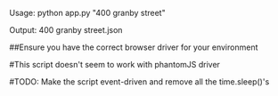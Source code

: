 Usage: python app.py "400 granby street"

Output: 400 granby street.json

##Ensure you have the correct browser driver for your environment

#This script doesn't seem to work with phantomJS driver

#TODO: Make the script event-driven and remove all the time.sleep()'s